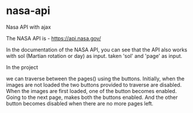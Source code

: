 # nasa-api
Nasa API with ajax

The NASA API is - https://api.nasa.gov/


In the documentation of the NASA API, 
you can see that the API also works with sol (Martian rotation or day) as input.
 taken 'sol' and 'page' as input.

In the project

we can traverse between the pages() using the buttons.
Initially, when the images are not loaded the two buttons provided to traverse are disabled. 
When the images are first loaded, one of the button becomes enabled. 
Going to the next page, makes both the buttons enabled.
And the other button becomes disabled when there are no more pages left.
